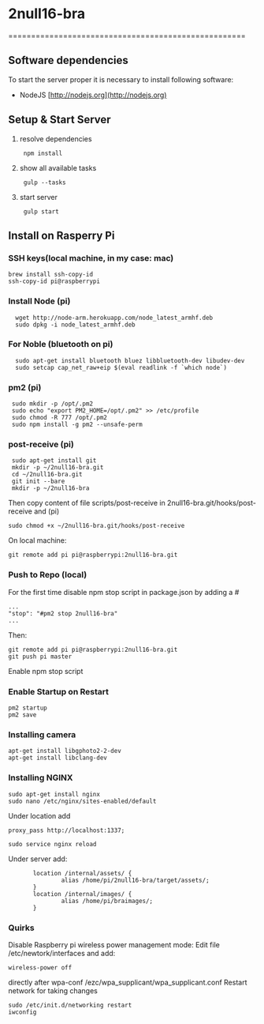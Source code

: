 # 2null16-bra

====================================================

Software dependencies
----------------------------------------------------

To start the server proper it is necessary to install following software:

* NodeJS        [http://nodejs.org](http://nodejs.org)


Setup & Start Server
----------------------------------------------------

1. resolve dependencies

        npm install

2. show all available tasks

        gulp --tasks

3. start server

        gulp start


Install on Rasperry Pi
----------------------------------------------------
### SSH keys(local machine, in my case: mac)
```
brew install ssh-copy-id
ssh-copy-id pi@raspberrypi
```
### Install Node (pi)

```
  wget http://node-arm.herokuapp.com/node_latest_armhf.deb
  sudo dpkg -i node_latest_armhf.deb
```
### For Noble (bluetooth on pi)
```
  sudo apt-get install bluetooth bluez libbluetooth-dev libudev-dev
  sudo setcap cap_net_raw+eip $(eval readlink -f `which node`)
```

### pm2 (pi)
```
 sudo mkdir -p /opt/.pm2
 sudo echo "export PM2_HOME=/opt/.pm2" >> /etc/profile
 sudo chmod -R 777 /opt/.pm2
 sudo npm install -g pm2 --unsafe-perm
```

### post-receive (pi)
```
 sudo apt-get install git
 mkdir -p ~/2null16-bra.git
 cd ~/2null16-bra.git
 git init --bare
 mkdir -p ~/2null16-bra
```
Then copy content of file scripts/post-receive in
2null16-bra.git/hooks/post-receive
and (pi)

```
sudo chmod +x ~/2null16-bra.git/hooks/post-receive
```

On local machine:
```
git remote add pi pi@raspberrypi:2null16-bra.git
```

### Push to Repo (local)

For the first time disable npm stop script in package.json by adding a #

```
...
"stop": "#pm2 stop 2null16-bra"
...
```

Then:
```
git remote add pi pi@raspberrypi:2null16-bra.git
git push pi master
```
Enable npm stop script

### Enable Startup on Restart
```
pm2 startup
pm2 save
```

### Installing camera
```
apt-get install libgphoto2-2-dev
apt-get install libclang-dev
```

### Installing NGINX
```
sudo apt-get install nginx
sudo nano /etc/nginx/sites-enabled/default
```
Under location add
```
proxy_pass http://localhost:1337;
```
```
sudo service nginx reload
```
Under server add:
```
       location /internal/assets/ {
               alias /home/pi/2null16-bra/target/assets/;
       }
       location /internal/images/ {
               alias /home/pi/braimages/;
       }
```

### Quirks
Disable Raspberry pi wireless power management mode:
Edit file /etc/newtork/interfaces and add:

```
wireless-power off
```

directly after wpa-conf /ezc/wpa_supplicant/wpa_supplicant.conf
Restart network for taking changes
```
sudo /etc/init.d/networking restart
iwconfig
```
